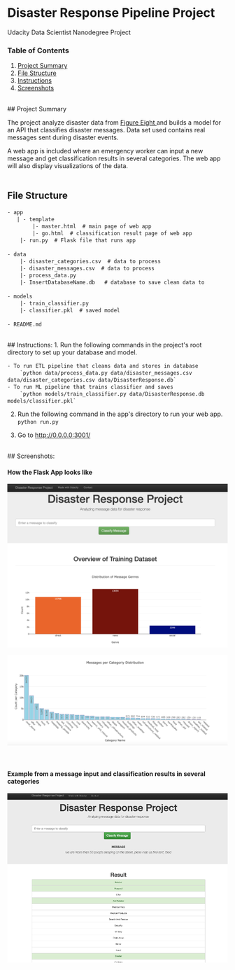 # Disaster Response Pipeline Project
Udacity Data Scientist Nanodegree Project

### Table of Contents

1. [Project Summary](#summary)
2. [File Structure](#file)
3. [Instructions](#instructions)
4. [Screenshots](#screenshots)

<br>
## Project Summary <a name="summary"></a>

The project analyze disaster data from <a href="www.figure-eight.com">Figure Eight </a> and builds a model for an API that classifies disaster messages. Data set used contains real messages sent during disaster events.

A web app is included where an emergency worker can input a new message and get classification results in several categories. The web app will also display visualizations of the data.
<br><br>
## File Structure <a name="file"></a>

```
- app
   | - template
		|- master.html  # main page of web app
		|- go.html  # classification result page of web app
	|- run.py  # Flask file that runs app

- data
	|- disaster_categories.csv  # data to process 
	|- disaster_messages.csv  # data to process
	|- process_data.py
	|- InsertDatabaseName.db   # database to save clean data to

- models
	|- train_classifier.py
	|- classifier.pkl  # saved model 

- README.md
```
<br>
## Instructions: <a name="instructions"></a>
1. Run the following commands in the project's root directory to set up your database and model.

    - To run ETL pipeline that cleans data and stores in database
        `python data/process_data.py data/disaster_messages.csv data/disaster_categories.csv data/DisasterResponse.db`
    - To run ML pipeline that trains classifier and saves
        `python models/train_classifier.py data/DisasterResponse.db models/classifier.pkl`

2. Run the following command in the app's directory to run your web app.
    `python run.py`

3. Go to http://0.0.0.0:3001/

<br>
## Screenshots: <a name="screenshots"></a>

#### How the Flask App looks like
![Flask App screenshot1](img/1.png)

![Flask App screenshot1](img/3.png)
<br><br><br>
#### Example from a message input and classification results in several categories
![Flask App screenshot2](img/2.png)

